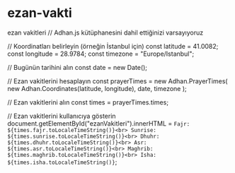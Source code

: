 # ezan-vakti
ezan vakitleri
// Adhan.js kütüphanesini dahil ettiğinizi varsayıyoruz

// Koordinatları belirleyin (örneğin İstanbul için)
const latitude = 41.0082;
const longitude = 28.9784;
const timezone = "Europe/Istanbul";

// Bugünün tarihini alın
const date = new Date();

// Ezan vakitlerini hesaplayın
const prayerTimes = new Adhan.PrayerTimes(
    new Adhan.Coordinates(latitude, longitude),
    date,
    timezone
);

// Ezan vakitlerini alın
const times = prayerTimes.times;

// Ezan vakitlerini kullanıcıya gösterin
document.getElementById("ezanVakitleri").innerHTML = `
    Fajr: ${times.fajr.toLocaleTimeString()}<br>
    Sunrise: ${times.sunrise.toLocaleTimeString()}<br>
    Dhuhr: ${times.dhuhr.toLocaleTimeString()}<br>
    Asr: ${times.asr.toLocaleTimeString()}<br>
    Maghrib: ${times.maghrib.toLocaleTimeString()}<br>
    Isha: ${times.isha.toLocaleTimeString()}
`;
